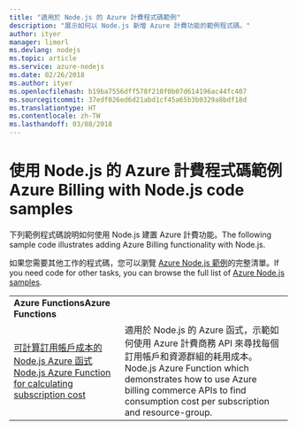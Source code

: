 ```yaml
---
title: "適用於 Node.js 的 Azure 計費程式碼範例"
description: "展示如何以 Node.js 新增 Azure 計費功能的範例程式碼。"
author: ityer
manager: limorl
ms.devlang: nodejs
ms.topic: article
ms.service: azure-nodejs
ms.date: 02/26/2018
ms.author: ityer
ms.openlocfilehash: b19ba7556dff578f210f0b07d614196ac44fc407
ms.sourcegitcommit: 37edf026ed6d21abd1cf45a65b3b0329a8bdf18d
ms.translationtype: HT
ms.contentlocale: zh-TW
ms.lasthandoff: 03/08/2018
---
```

# <a name="azure-billing-with-nodejs-code-samples"></a><span data-ttu-id="a89c1-103">使用 Node.js 的 Azure 計費程式碼範例</span><span class="sxs-lookup"><span data-stu-id="a89c1-103">Azure Billing with Node.js code samples</span></span>

<span data-ttu-id="a89c1-104">下列範例程式碼說明如何使用 Node.js 建置 Azure 計費功能。</span><span class="sxs-lookup"><span data-stu-id="a89c1-104">The following sample code illustrates adding Azure Billing functionality with Node.js.</span></span>

<span data-ttu-id="a89c1-105">如果您需要其他工作的程式碼，您可以瀏覽 [Azure Node.js 範例](https://azure.microsoft.com/resources/samples/?term=nodejs)的完整清單。</span><span class="sxs-lookup"><span data-stu-id="a89c1-105">If you need code for other tasks, you can browse the full list of [Azure Node.js samples](https://azure.microsoft.com/resources/samples/?term=nodejs).</span></span>

| | |
|---|---|
| <span data-ttu-id="a89c1-106">**Azure Functions**</span><span class="sxs-lookup"><span data-stu-id="a89c1-106">**Azure Functions**</span></span> ||
| [<span data-ttu-id="a89c1-107">可計算訂用帳戶成本的 Node.js Azure 函式</span><span class="sxs-lookup"><span data-stu-id="a89c1-107">Node.js Azure Function for calculating subscription cost</span></span>](https://azure.microsoft.com/resources/samples/consumption-cost-node/) | <span data-ttu-id="a89c1-108">適用於 Node.js 的 Azure 函式，示範如何使用 Azure 計費商務 API 來尋找每個訂用帳戶和資源群組的耗用成本。</span><span class="sxs-lookup"><span data-stu-id="a89c1-108">Node.js Azure Function which demonstrates how to use Azure billing commerce APIs to find consumption cost per subscription and resource-group.</span></span> |
